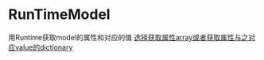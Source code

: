 # RunTimeModel
用Runtime获取model的属性和对应的值
[选择获取属性array或者获取属性与之对应value的dictionary](https://github.com/yangguang521/RunTimeModel/blob/master/picture.png)
